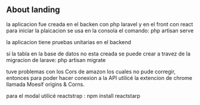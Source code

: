 
## About landing

la aplicacion fue creada en el backen con php laravel y en el front con react
para iniciar la plaicacion se usa en la consola el comando:  php artisan serve

la aplicacion tiene pruebas unitarias en el backend

si la tabla en la base de datos no esta creada se puede crear a travez de la migracion  de larave: php artisan migrate

tuve problemas con los Cors de amazon los cuales no pude corregir, entonces para poder hacer conexion  a la API utilicé
la extencion de chrome llamada Moesif origins & Corns.

para el modal utilicé reactstrap : npm install reactstarp




